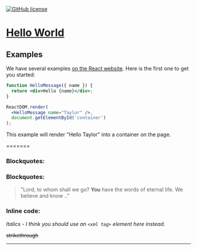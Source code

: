 [![GitHub license](https://img.shields.io/badge/license-MIT-blue.svg)](https://github.com/bmcd77/GitPSCourse/blob/master/LICENSE)
# [Hello World](https://reactjs.org/) 


## Examples

We have several examples [on the React website](https://reactjs.org/). Here is the first one to get you started:

```jsx
function HelloMessage({ name }) {
  return <div>Hello {name}</div>;
}

ReactDOM.render(
  <HelloMessage name="Taylor" />,
  document.getElementById('container')
);
```

This example will render "Hello Taylor" into a container on the page.


=======

### Blockquotes:


### Blockquotes:
 
> "Lord, to whom shall we go? 
> **You** have the words of eternal life. We believe and know .."

### Inline code:

*Italics - I think you should use an*
*`<xml tag>` element here instead.*

~~strikethrough~~

---





